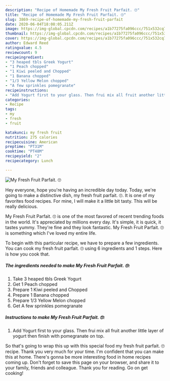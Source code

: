 ```yaml
---
description: "Recipe of Homemade My Fresh Fruit Parfait. 🙄"
title: "Recipe of Homemade My Fresh Fruit Parfait. 🙄"
slug: 3869-recipe-of-homemade-my-fresh-fruit-parfait
date: 2020-06-04T18:08:05.211Z
image: https://img-global.cpcdn.com/recipes/a1b77275fa096ccc/751x532cq70/my-fresh-fruit-parfait-🙄-recipe-main-photo.jpg
thumbnail: https://img-global.cpcdn.com/recipes/a1b77275fa096ccc/751x532cq70/my-fresh-fruit-parfait-🙄-recipe-main-photo.jpg
cover: https://img-global.cpcdn.com/recipes/a1b77275fa096ccc/751x532cq70/my-fresh-fruit-parfait-🙄-recipe-main-photo.jpg
author: Edward Reed
ratingvalue: 4.5
reviewcount: 9
recipeingredient:
- "3 heaped tbls Greek Yogurt"
- "1 Peach chopped"
- "1 Kiwi peeled and Chopped"
- "1 Banana chopped"
- "1/3 Yellow Melon chopped"
- "A few sprinkles pomegranate"
recipeinstructions:
- "Add Yogurt first to your glass. Then frui mix all fruit another little layer of yogurt then finish with pomegranate on top."
categories:
- Recipe
tags:
- my
- fresh
- fruit

katakunci: my fresh fruit 
nutrition: 275 calories
recipecuisine: American
preptime: "PT31M"
cooktime: "PT48M"
recipeyield: "2"
recipecategory: Lunch

---
```



![My Fresh Fruit Parfait. 🙄](https://img-global.cpcdn.com/recipes/a1b77275fa096ccc/751x532cq70/my-fresh-fruit-parfait-🙄-recipe-main-photo.jpg)

Hey everyone, hope you're having an incredible day today. Today, we're going to make a distinctive dish, my fresh fruit parfait. 🙄. It is one of my favorites food recipes. For mine, I will make it a little bit tasty. This will be really delicious.

My Fresh Fruit Parfait. 🙄 is one of the most favored of recent trending foods in the world. It's appreciated by millions every day. It's simple, it is quick, it tastes yummy. They're fine and they look fantastic. My Fresh Fruit Parfait. 🙄 is something which I've loved my entire life.




To begin with this particular recipe, we have to prepare a few ingredients. You can cook my fresh fruit parfait. 🙄 using 6 ingredients and 1 steps. Here is how you cook that.

<!--inarticleads1-->

##### The ingredients needed to make My Fresh Fruit Parfait. 🙄:

1. Take 3 heaped tbls Greek Yogurt
1. Get 1 Peach chopped
1. Prepare 1 Kiwi peeled and Chopped
1. Prepare 1 Banana chopped
1. Prepare 1/3 Yellow Melon chopped
1. Get A few sprinkles pomegranate




<!--inarticleads2-->

##### Instructions to make My Fresh Fruit Parfait. 🙄:

1. Add Yogurt first to your glass. Then frui mix all fruit another little layer of yogurt then finish with pomegranate on top.




So that's going to wrap this up with this special food my fresh fruit parfait. 🙄 recipe. Thank you very much for your time. I'm confident that you can make this at home. There's gonna be more interesting food in home recipes coming up. Don't forget to save this page on your browser, and share it to your family, friends and colleague. Thank you for reading. Go on get cooking!
